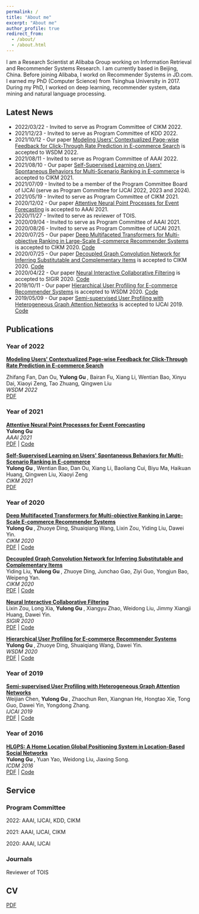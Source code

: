 ```yaml
---
permalink: /
title: "About me"
excerpt: "About me"
author_profile: true
redirect_from:
  - /about/
  - /about.html
---
```


I am a Research Scientist at Alibaba Group working on Information Retrieval and Recommender Systems Research. I am currently based in Beijing, China. Before joining Alibaba, I workd on Recommender Systems in JD.com. I earned my PhD (Computer Science)  from Tsinghua University in 2017. During my PhD, I worked on deep learning, recommender system, data mining and natural language processing.


## Latest News
* 2022/03/22 - Invited to serve as Program Committee of CIKM 2022.
* 2021/12/23 - Invited to serve as Program Committee of KDD 2022.
* 2021/10/12 - Our paper [Modeling Users' Contextualized Page-wise Feedback for Click-Through Rate Prediction in E-commerce Search](https://guyulongcs.github.io/files/WSDM2022_RACP.pdf) is accepted to WSDM 2022.
* 2021/08/11 - Invited to serve as Program Committee of AAAI 2022. 
* 2021/08/10 - Our paper [Self-Supervised Learning on Users' Spontaneous Behaviors for Multi-Scenario Ranking in E-commerce](https://guyulongcs.github.io/files/CIKM2021_ZEUS.pdf) is accepted to CIKM 2021.
* 2021/07/09 - Invited to be a member of the Program Committee Board of IJCAI (serve as Program Committee for IJCAI 2022, 2023 and 2024).
* 2021/05/19 - Invited to serve as Program Committee of CIKM 2021.
* 2020/12/02 - Our paper [Attentive Neural Point Processes for Event Forecasting](https://guyulongcs.github.io/files/AAAI2021_ANPP.pdf) is accepted to AAAI 2021.
* 2020/11/27 - Invited to serve as reviewer of TOIS.
* 2020/09/04 - Invited to serve as Program Committee of AAAI 2021.
* 2020/08/26 - Invited to serve as Program Committee of IJCAI 2021.
* 2020/07/25 - Our paper [Deep Multifaceted Transformers for Multi-objective Ranking in Large-Scale E-commerce Recommender Systems](https://guyulongcs.github.io/files/CIKM2020_DMT.pdf) is accepted to CIKM 2020. [Code](https://github.com/guyulongcs/CIKM2020_DMT)
* 2020/07/25 - Our paper [Decoupled Graph Convolution Network for Inferring Substitutable and Complementary Items](https://guyulongcs.github.io/files/CIKM2020_DecGCN.pdf) is accepted to CIKM 2020. [Code](https://github.com/guyulongcs/CIKM2020_DecGCN) 
* 2020/04/22 - Our paper [Neural Interactive Collaborative Filtering](https://guyulongcs.github.io/files/SIGIR2020_NICF.pdf) is accepted to SIGIR 2020. [Code](https://github.com/guyulongcs/SIGIR2020_NICF)
* 2019/10/11 - Our paper [Hierarchical User Profiling for E-commerce Recommender Systems](https://guyulongcs.github.io/files/WSDM2020_HUP.pdf) is accepted to WSDM 2020. [Code](https://github.com/guyulongcs/WSDM2020_HUP) 
* 2019/05/09 - Our paper [Semi-supervised User Profiling with Heterogeneous Graph Attention Networks](https://guyulongcs.github.io/files/IJCAI2019_HGAT.pdf) is accepted to IJCAI 2019. [Code](https://github.com/guyulongcs/IJCAI2019_HGAT) 


## Publications

### Year of 2022
<b> [Modeling Users' Contextualized Page-wise Feedback for Click-Through Rate Prediction in E-commerce Search]() </b> <br>

Zhifang Fan, Dan Ou, <b> Yulong Gu </b>, Bairan Fu, Xiang Li, Wentian Bao, Xinyu Dai, Xiaoyi Zeng, Tao Zhuang, Qingwen Liu  <br>
<i> WSDM 2022 </i> <br>
[PDF](https://guyulongcs.github.io/files/WSDM2022_RACP.pdf) <br>
 

### Year of 2021

<b> [Attentive Neural Point Processes for Event Forecasting]() </b> <br>
<b> Yulong Gu </b>  <br>
<i> AAAI 2021 </i> <br>
[PDF](https://guyulongcs.github.io/files/AAAI2021_ANPP.pdf) | [Code](https://github.com/guyulongcs/AAAI2021_ANPP) <br>

<b> [Self-Supervised Learning on Users' Spontaneous Behaviors for Multi-Scenario Ranking in E-commerce]() </b> <br>
<b> Yulong Gu </b>, Wentian Bao, Dan Ou, Xiang Li, Baoliang Cui, Biyu Ma, Haikuan Huang, Qingwen Liu, Xiaoyi Zeng  <br>
<i> CIKM 2021 </i> <br>
[PDF](https://guyulongcs.github.io/files/CIKM2021_ZEUS.pdf) <br>



### Year of 2020

<b> [Deep Multifaceted Transformers for Multi-objective Ranking in Large-Scale E-commerce Recommender Systems](https://dl.acm.org/doi/10.1145/3340531.3412697) </b> <br>
<b> Yulong Gu </b>, Zhuoye Ding, Shuaiqiang Wang, Lixin Zou, Yiding Liu, Dawei Yin. <br>
<i> CIKM 2020 </i> <br>
[PDF](https://guyulongcs.github.io/files/CIKM2020_DMT.pdf) | [Code](https://github.com/guyulongcs/CIKM2020_DMT) <br>


<b> [Decoupled Graph Convolution Network for Inferring Substitutable and Complementary Items](https://dl.acm.org/doi/abs/10.1145/3340531.3412695) </b> <br>
Yiding Liu, <b> Yulong Gu </b>, Zhuoye Ding, Junchao Gao, Ziyi Guo, Yongjun Bao, Weipeng Yan. <br>
<i> CIKM 2020 </i> <br>
[PDF](https://guyulongcs.github.io/files/CIKM2020_DecGCN.pdf) | [Code](https://github.com/guyulongcs/CIKM2020_DecGCN) <br>


<b> [Neural Interactive Collaborative Filtering](https://dl.acm.org/doi/abs/10.1145/3397271.3401181) </b> <br>
Lixin Zou, Long Xia, <b> Yulong Gu </b>, Xiangyu Zhao, Weidong Liu, Jimmy Xiangji Huang, Dawei Yin. <br>
<i> SIGIR 2020 </i> <br>
[PDF](https://guyulongcs.github.io/files/SIGIR2020_NICF.pdf) | [Code](https://github.com/guyulongcs/SIGIR2020_NICF) <br>


<b> [Hierarchical User Profiling for E-commerce Recommender Systems](https://dl.acm.org/doi/abs/10.1145/3336191.3371827) </b> <br>
<b> Yulong Gu </b>, Zhuoye Ding, Shuaiqiang Wang, Dawei Yin. <br>
<i> WSDM 2020 </i> <br>
[PDF](https://guyulongcs.github.io/files/WSDM2020_HUP.pdf) | [Code](https://github.com/guyulongcs/WSDM2020_HUP) <br>

###  Year of 2019

<b> [Semi-supervised User Profiling with Heterogeneous Graph Attention Networks](https://www.ijcai.org/Proceedings/2019/0293.pdf) </b> <br>
Weijian Chen, <b> Yulong Gu </b>, Zhaochun Ren, Xiangnan He, Hongtao Xie, Tong Guo, Dawei Yin, Yongdong Zhang. <br>
<i> IJCAI 2019  </i> <br>
[PDF](https://guyulongcs.github.io/files/IJCAI2019_HGAT.pdf) | [Code](https://github.com/guyulongcs/IJCAI2019_HGAT) <br>


###  Year of 2016

<b> [HLGPS: A Home Location Global Positioning System in Location-Based Social Networks](https://ieeexplore.ieee.org/document/7837923) </b> <br>
<b> Yulong Gu </b>, Yuan Yao, Weidong Liu, Jiaxing Song. <br>
<i> ICDM 2016  </i> <br>
[PDF](https://guyulongcs.github.io/files/ICDM2016_HLGPS.pdf) | [Code](https://github.com/guyulongcs/ICDM2016_HLGPS) <br>



## Service

### Program Committee
2022: AAAI, IJCAI, KDD, CIKM <br>

2021: AAAI, IJCAI, CIKM <br>

2020: AAAI, IJCAI

### Journals
Reviewer of TOIS


## CV

[PDF](https://guyulongcs.github.io/files/YulongGu_CV.pdf) <br>

